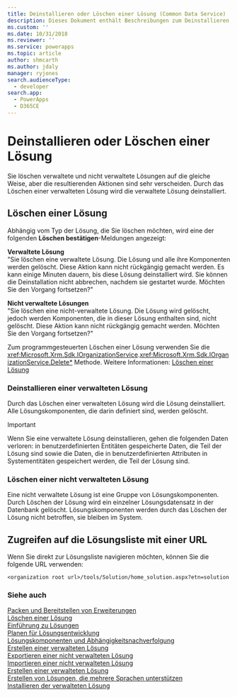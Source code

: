 ```yaml
---
title: Deinstallieren oder Löschen einer Lösung (Common Data Service) | Microsoft Docs
description: Dieses Dokument enthält Beschreibungen zum Deinstallieren und Löschen für verwaltete und nicht verwaltete Lösung in Dynamics 365.
ms.custom: ''
ms.date: 10/31/2018
ms.reviewer: ''
ms.service: powerapps
ms.topic: article
author: shmcarth
ms.author: jdaly
manager: ryjones
search.audienceType:
  - developer
search.app:
  - PowerApps
  - D365CE
---
```

# <a name="uninstall-or-delete-a-solution"></a>Deinstallieren oder Löschen einer Lösung

Sie löschen verwaltete und nicht verwaltete Lösungen auf die gleiche Weise, aber die resultierenden Aktionen sind sehr verscheiden. Durch das Löschen einer verwalteten Lösung wird die verwaltete Lösung deinstalliert.  
  
<a name="BKMK_DeleteSolution"></a>   
## <a name="delete-a-solution"></a>Löschen einer Lösung  
 Abhängig vom Typ der Lösung, die Sie löschen möchten, wird eine der folgenden **Löschen bestätigen**-Meldungen angezeigt:  
  
 **Verwaltete Lösung**  
 "Sie löschen eine verwaltete Lösung. Die Lösung und alle ihre Komponenten werden gelöscht. Diese Aktion kann nicht rückgängig gemacht werden. Es kann einige Minuten dauern, bis diese Lösung deinstalliert wird. Sie können die Deinstallation nicht abbrechen, nachdem sie gestartet wurde. Möchten Sie den Vorgang fortsetzen?"  
  
 **Nicht verwaltete Lösungen**  
 "Sie löschen eine nicht-verwaltete Lösung. Die Lösung wird gelöscht, jedoch werden Komponenten, die in dieser Lösung enthalten sind, nicht gelöscht. Diese Aktion kann nicht rückgängig gemacht werden. Möchten Sie den Vorgang fortsetzen?"  
  
 Zum programmgesteuerten Löschen einer Lösung verwenden Sie die <xref:Microsoft.Xrm.Sdk.IOrganizationService>.<xref:Microsoft.Xrm.Sdk.IOrganizationService.Delete*> Methode. Weitere Informationen: [Löschen einer Lösung](work-solutions.md#BKMK_DeleteSolution)  
  
<a name="BKMK_UinstallAManagedSolution"></a>   
### <a name="uninstall-a-managed-solution"></a>Deinstallieren einer verwalteten Lösung  
 Durch das Löschen einer verwalteten Lösung wird die Lösung deinstalliert. Alle Lösungskomponenten, die darin definiert sind, werden gelöscht.  
  
> [!IMPORTANT]
>  Wenn Sie eine verwaltete Lösung deinstallieren, gehen die folgenden Daten verloren: in benutzerdefinierten Entitäten gespeicherte Daten, die Teil der Lösung sind sowie die Daten, die in benutzerdefinierten Attributen in Systementitäten gespeichert werden, die Teil der Lösung sind.  
  
<a name="BKMK_DeleteUnmanagedSolution"></a>   
### <a name="delete-an-unmanaged-solution"></a>Löschen einer nicht verwalteten Lösung  
 Eine nicht verwaltete Lösung ist eine Gruppe von Lösungskomponenten. Durch Löschen der Lösung wird ein einzelner Lösungsdatensatz in der Datenbank gelöscht. Lösungskomponenten werden durch das Löschen der Lösung nicht betroffen, sie bleiben im System.  
  
<a name="BKMK_AccessSolutionsGridWithUrl"></a>   
## <a name="access-the-solutions-list-with-a-url"></a>Zugreifen auf die Lösungsliste mit einer URL  
 Wenn Sie direkt zur Lösungsliste navigieren möchten, können Sie die folgende URL verwenden:  
  
```http
<organization root url>/tools/Solution/home_solution.aspx?etn=solution  
```  
  
### <a name="see-also"></a>Siehe auch  
 [Packen und Bereitstellen von Erweiterungen](/dynamics365/customer-engagement/developer/package-distribute-extensions-use-solutions)   
 [Löschen einer Lösung](work-solutions.md#BKMK_DeleteSolution)   
 [Einführung zu Lösungen](introduction-solutions.md)   
 [Planen für Lösungsentwicklung](/dynamics365/customer-engagement/developer/plan-solution-development)   
 [Lösungskomponenten und Abhängigkeitsnachverfolgung](dependency-tracking-solution-components.md)   
 [Erstellen einer verwalteten Lösung](create-install-update-managed-solution.md#BKMK_CreateManagedSolution)   
 [Exportieren einer nicht verwalteten Lösung](create-export-import-unmanaged-solution.md#BKMK_UnmanagedSolution)   
 [Importieren einer nicht verwalteten Lösung](create-export-import-unmanaged-solution.md#BKMK_ImportUnmanagedSolution)   
 [Erstellen einer verwalteten Lösung](create-install-update-managed-solution.md#BKMK_CreateManagedSolution)   
 [Erstellen von Lösungen, die mehrere Sprachen unterstützen](create-solutions-support-multiple-languages.md)   
 [Installieren der verwalteten Lösung](create-install-update-managed-solution.md#BKMK_InstallManagedSolution)
